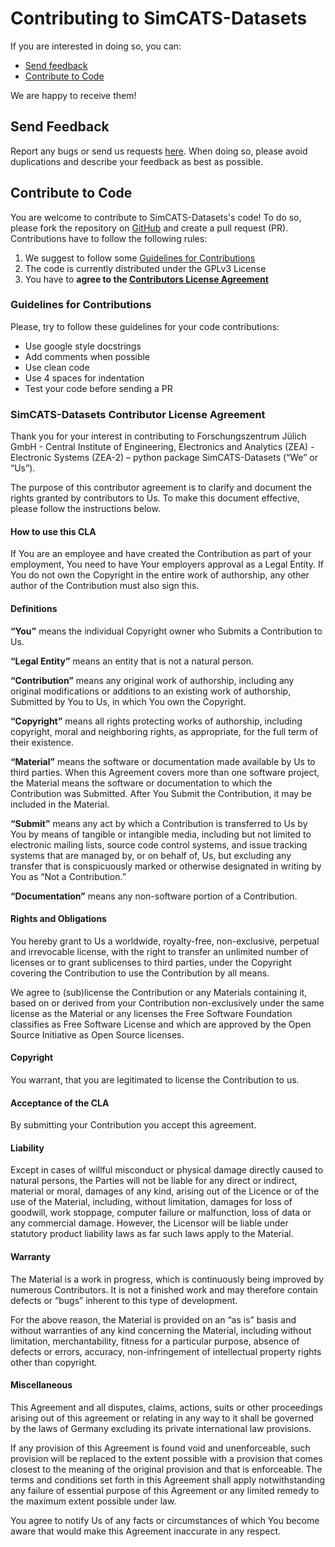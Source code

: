 # Contributing to SimCATS-Datasets

If you are interested in doing so, you can:

- [Send feedback](#send-feedback)
- [Contribute to Code](#contribute-to-code)

We are happy to receive them!

## Send Feedback

Report any bugs or send us requests [here](https://github.com/f-hader/SimCATS-Datasets/issues). When doing so, please avoid duplications and describe your feedback as best as possible.

## Contribute to Code

You are welcome to contribute to SimCATS-Datasets's code! To do so, please fork the repository on [GitHub](https://github.com/f-hader/SimCATS-Datasets) and create a pull request (PR). Contributions have to follow the following rules:

1.  We suggest to follow some [Guidelines for Contributions](#guidelines-for-contributions)
2.  The code is currently distributed under the GPLv3 License
3.  You have to **agree to the [Contributors License Agreement](#simcats-datasets-contributor-license-agreement)**


### Guidelines for Contributions

Please, try to follow these guidelines for your code contributions:

- Use google style docstrings 
- Add comments when possible
- Use clean code
- Use 4 spaces for indentation
- Test your code before sending a PR

### SimCATS-Datasets Contributor License Agreement

Thank you for your interest in contributing to Forschungszentrum Jülich GmbH - Central Institute of Engineering, Electronics and Analytics (ZEA) - Electronic Systems (ZEA-2) – python package SimCATS-Datasets (“We” or “Us”).

The purpose of this contributor agreement is to clarify and document the rights granted by contributors to Us. To make this document effective, please follow the instructions below.

#### How to use this CLA

If You are an employee and have created the Contribution as part of your employment, You need to have Your employers approval as a Legal Entity. If You do not own the Copyright in the entire work of authorship, any other author of the Contribution must also sign this.

#### Definitions

**“You”** means the individual Copyright owner who Submits a Contribution to Us.

**“Legal Entity”** means an entity that is not a natural person.

**“Contribution”** means any original work of authorship, including any original modifications or additions to an existing work of authorship, Submitted by You to Us, in which You own the Copyright.

**“Copyright”** means all rights protecting works of authorship, including copyright, moral and neighboring rights, as appropriate, for the full term of their existence.

**“Material”** means the software or documentation made available by Us to third parties. When this Agreement covers more than one software project, the Material means the software or documentation to which the Contribution was Submitted. After You Submit the Contribution, it may be included in the Material.

**“Submit”** means any act by which a Contribution is transferred to Us by You by means of tangible or intangible media, including but not limited to electronic mailing lists, source code control systems, and issue tracking systems that are managed by, or on behalf of, Us, but excluding any transfer that is conspicuously marked or otherwise designated in writing by You as “Not a Contribution.”

**“Documentation”** means any non-software portion of a Contribution.

#### Rights and Obligations

You hereby grant to Us a worldwide, royalty-free, non-exclusive, perpetual and irrevocable license, with the right to transfer an unlimited number of licenses or to grant sublicenses to third parties, under the Copyright covering the Contribution to use the Contribution by all means.

We agree to (sub)license the Contribution or any Materials containing it, based on or derived from your Contribution non-exclusively under the same license as the Material or any licenses the Free Software Foundation classifies as Free Software License and which are approved by the Open Source Initiative as Open Source licenses. 

#### Copyright

You warrant, that you are legitimated to license the Contribution to us.

#### Acceptance of the CLA

By submitting your Contribution you accept this agreement.

#### Liability

Except in cases of willful misconduct or physical damage directly caused to natural persons, the Parties will not be liable for any direct or indirect, material or moral, damages of any kind, arising out of the Licence or of the use of the Material, including, without limitation, damages for loss of goodwill, work stoppage, computer failure or malfunction, loss of data or any commercial damage. However, the Licensor will be liable under statutory product liability laws as far such laws apply to the Material.

#### Warranty

The Material is a work in progress, which is continuously being improved by numerous Contributors. It is not a finished work and may therefore contain defects or “bugs” inherent to this type of development.

For the above reason, the Material is provided on an “as is” basis and without warranties of any kind concerning the Material, including without limitation, merchantability, fitness for a particular purpose, absence of defects or errors, accuracy, non-infringement of intellectual property rights other than copyright.

#### Miscellaneous

This Agreement and all disputes, claims, actions, suits or other proceedings arising out of this agreement or relating in any way to it shall be governed by the laws of Germany excluding its private international law provisions.

If any provision of this Agreement is found void and unenforceable, such provision will be replaced to the extent possible with a provision that comes closest to the meaning of the original provision and that is enforceable. The terms and conditions set forth in this Agreement shall apply notwithstanding any failure of essential purpose of this Agreement or any limited remedy to the maximum extent possible under law.

You agree to notify Us of any facts or circumstances of which You become aware that would make this Agreement inaccurate in any respect.
